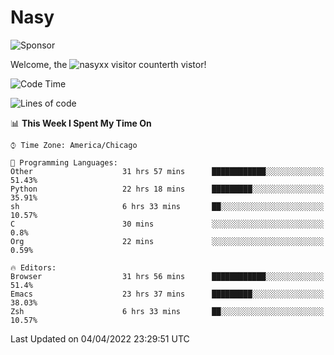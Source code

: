 # Nasy

<!--
<p align="center">
<img height="200" src="https://github-readme-stats.vercel.app/api?username=nasyxx&count_private=true&show_icons=true&theme=dracula&include_all_commits=true"/>
<img height="200" src="https://github-readme-stats.vercel.app/api/top-langs/?username=nasyxx&theme=dracula&hide=html,jupyter+notebook&count_private=true&show_icons=true"/>
</p>

  
----------------
-->

![Sponsor](https://img.shields.io/static/v1.svg?label=Sponsor&message=%E2%9D%A4&logo=GitHub&style=flat&color=pink)
 
Welcome, the ![nasyxx visitor counter](https://count.getloli.com/get/@nasyxx?theme=rule34)th vistor!
 
<!--START_SECTION:waka-->
![Code Time](http://img.shields.io/badge/Code%20Time-2%2C154%20hrs%2053%20mins-blue)

![Lines of code](https://img.shields.io/badge/From%20Hello%20World%20I%27ve%20Written-5%20Million%20lines%20of%20code-blue)

📊 **This Week I Spent My Time On** 

```text
⌚︎ Time Zone: America/Chicago

💬 Programming Languages: 
Other                    31 hrs 57 mins      ████████████░░░░░░░░░░░░░   51.43% 
Python                   22 hrs 18 mins      █████████░░░░░░░░░░░░░░░░   35.91% 
sh                       6 hrs 33 mins       ██░░░░░░░░░░░░░░░░░░░░░░░   10.57% 
C                        30 mins             ░░░░░░░░░░░░░░░░░░░░░░░░░   0.8% 
Org                      22 mins             ░░░░░░░░░░░░░░░░░░░░░░░░░   0.59%

🔥 Editors: 
Browser                  31 hrs 56 mins      ████████████░░░░░░░░░░░░░   51.4% 
Emacs                    23 hrs 37 mins      █████████░░░░░░░░░░░░░░░░   38.03% 
Zsh                      6 hrs 33 mins       ██░░░░░░░░░░░░░░░░░░░░░░░   10.57%

```


 Last Updated on 04/04/2022 23:29:51 UTC
<!--END_SECTION:waka-->

<!-- ![visitors](https://visitor-badge.laobi.icu/badge?page_id=nasyxx.nasyxx) -->
